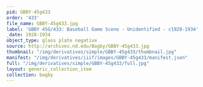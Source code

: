 ```yaml
---
pid: GBBY-45g433
order: '433'
file_name: GBBY-45g433.jpg
label: 'GBBY 45G/433: Baseball Game Scene - Unidentified - c1928-1934'
_date: 1928-1934
object_type: glass plate negative
source: http://archives.nd.edu/Bagby/GBBY-45g433.jpg
thumbnail: "/img/derivatives/simple/GBBY-45g433/thumbnail.jpg"
manifest: "/img/derivatives/iiif/images/GBBY-45g433/manifest.json"
full: "/img/derivatives/simple/GBBY-45g433/full.jpg"
layout: generic_collection_item
collection: bagby
---
```

